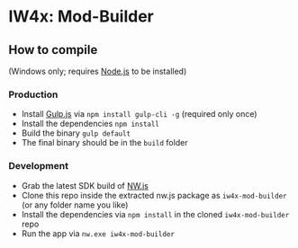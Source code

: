# IW4x: Mod-Builder

## How to compile
(Windows only; requires [Node.js](https://nodejs.org) to be installed)

### Production
- Install [Gulp.js](http://gulpjs.com/) via `npm install gulp-cli -g` (required only once)
- Install the dependencies `npm install`
- Build the binary `gulp default`
- The final binary should be in the `build` folder

### Development
- Grab the latest SDK build of [NW.js](https://nwjs.io/)
- Clone this repo inside the extracted nw.js package as `iw4x-mod-builder` (or any folder name you like)
- Install the dependencies via `npm install` in the cloned `iw4x-mod-builder` repo
- Run the app via `nw.exe iw4x-mod-builder`
